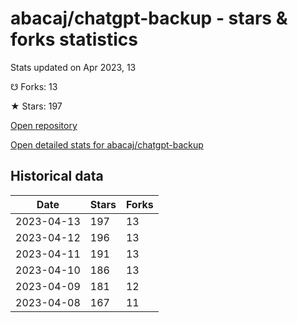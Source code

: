 # abacaj/chatgpt-backup - stars & forks statistics

Stats updated on Apr 2023, 13

☋ Forks: 13

★ Stars: 197

[Open repository](https://github.com/abacaj/chatgpt-backup)

[Open detailed stats for abacaj/chatgpt-backup](https://reviewgithub.com/rep/abacaj/chatgpt-backup)

## Historical data
| Date | Stars | Forks |
|------|-------|-------|
| 2023-04-13 | 197 | 13 | 
| 2023-04-12 | 196 | 13 | 
| 2023-04-11 | 191 | 13 | 
| 2023-04-10 | 186 | 13 | 
| 2023-04-09 | 181 | 12 | 
| 2023-04-08 | 167 | 11 | 

